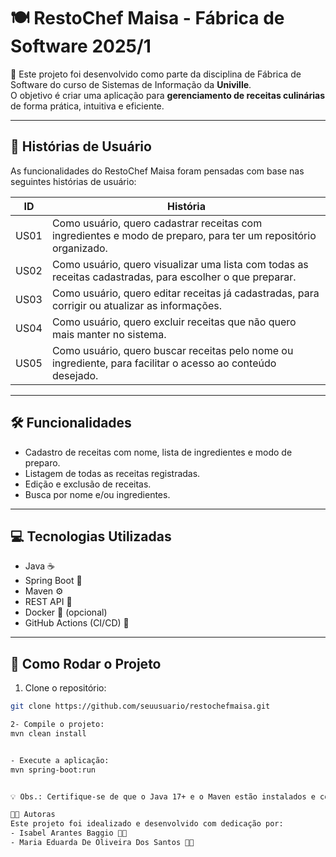 # 🍽️ RestoChef Maisa - Fábrica de Software 2025/1

📌 Este projeto foi desenvolvido como parte da disciplina de Fábrica de Software do curso de Sistemas de Informação da **Univille**.  
O objetivo é criar uma aplicação para **gerenciamento de receitas culinárias** de forma prática, intuitiva e eficiente.

---

## 📖 Histórias de Usuário

As funcionalidades do RestoChef Maisa foram pensadas com base nas seguintes histórias de usuário:

| ID   | História                                                                                      |
|------|-----------------------------------------------------------------------------------------------|
| US01 | Como usuário, quero cadastrar receitas com ingredientes e modo de preparo, para ter um repositório organizado. |
| US02 | Como usuário, quero visualizar uma lista com todas as receitas cadastradas, para escolher o que preparar.        |
| US03 | Como usuário, quero editar receitas já cadastradas, para corrigir ou atualizar as informações.                   |
| US04 | Como usuário, quero excluir receitas que não quero mais manter no sistema.                                       |
| US05 | Como usuário, quero buscar receitas pelo nome ou ingrediente, para facilitar o acesso ao conteúdo desejado.     |

---

## 🛠 Funcionalidades

- Cadastro de receitas com nome, lista de ingredientes e modo de preparo.  
- Listagem de todas as receitas registradas.  
- Edição e exclusão de receitas.  
- Busca por nome e/ou ingredientes.

---

## 💻 Tecnologias Utilizadas

- Java ☕  
- Spring Boot 🌱  
- Maven ⚙️  
- REST API 🔗  
- Docker 🐳 (opcional)  
- GitHub Actions (CI/CD) 🚀

---

## 🚀 Como Rodar o Projeto

1. Clone o repositório:

```bash
git clone https://github.com/seuusuario/restochefmaisa.git

2- Compile o projeto:
mvn clean install


- Execute a aplicação:
mvn spring-boot:run


💡 Obs.: Certifique-se de que o Java 17+ e o Maven estão instalados e configurados corretamente em seu ambiente.

👩‍💻 Autoras
Este projeto foi idealizado e desenvolvido com dedicação por:
- Isabel Arantes Baggio 👩‍🎓
- Maria Eduarda De Oliveira Dos Santos 👩‍🎓


